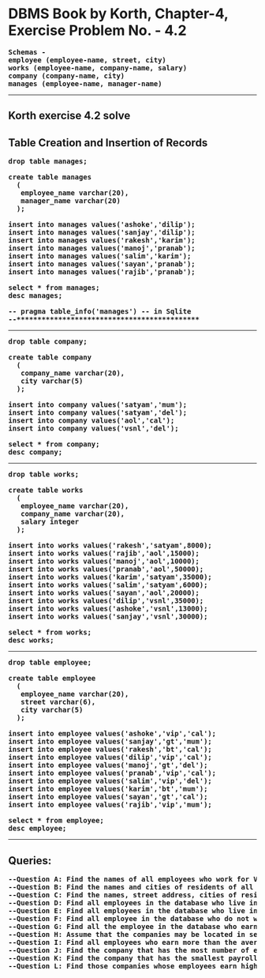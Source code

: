 # DBMS Book by Korth, Chapter-4, Exercise Problem No. - 4.2

<b>
<pre>
Schemas -
employee (employee-name, street, city)
works (employee-name, company-name, salary)
company (company-name, city)
manages (employee-name, manager-name)
</pre>
  
<hr>
  
## Korth exercise 4.2 solve 

## Table Creation and Insertion of Records

<pre>
drop table manages;

create table manages
  (
   employee_name varchar(20),
   manager_name varchar(20)
  );

insert into manages values('ashoke','dilip');
insert into manages values('sanjay','dilip');
insert into manages values('rakesh','karim');
insert into manages values('manoj','pranab');
insert into manages values('salim','karim');
insert into manages values('sayan','pranab');
insert into manages values('rajib','pranab');

select * from manages;
desc manages;

-- pragma table_info('manages') -- in Sqlite
--********************************************
</pre>

<hr>

<pre>
drop table company;

create table company
  (
   company_name varchar(20),
   city varchar(5)
  );

insert into company values('satyam','mum');
insert into company values('satyam','del');
insert into company values('aol','cal');
insert into company values('vsnl','del');

select * from company;
desc company;
</pre>

<hr>

<pre>
drop table works;

create table works
  (
   employee_name varchar(20),
   company_name varchar(20),
   salary integer
  );

insert into works values('rakesh','satyam',8000);
insert into works values('rajib','aol',15000);
insert into works values('manoj','aol',10000);
insert into works values('pranab','aol',50000);
insert into works values('karim','satyam',35000);
insert into works values('salim','satyam',6000);
insert into works values('sayan','aol',20000);
insert into works values('dilip','vsnl',35000);
insert into works values('ashoke','vsnl',13000);
insert into works values('sanjay','vsnl',30000);

select * from works;
desc works;
</pre>

<hr>

<pre>
drop table employee;

create table employee
  (
   employee_name varchar(20),
   street varchar(6),
   city varchar(5)
  );

insert into employee values('ashoke','vip','cal');
insert into employee values('sanjay','gt','mum');
insert into employee values('rakesh','bt','cal');
insert into employee values('dilip','vip','cal');
insert into employee values('manoj','gt','del');
insert into employee values('pranab','vip','cal');
insert into employee values('salim','vip','del');
insert into employee values('karim','bt','mum');
insert into employee values('sayan','gt','cal');
insert into employee values('rajib','vip','mum');

select * from employee;
desc employee;
</pre>

<hr>

## Queries:

<pre>
--Question A: Find the names of all employees who work for VSNL.
--Question B: Find the names and cities of residents of all employees who work for VSNL.
--Question C: Find the names, street address, cities of residents of all employees who work for AOL and earn more than 20,000.
--Question D: Find all employees in the database who live in the same cities as the companies for which they work.
--Question E: Find all employees in the database who live in the same cities and in the same streets as do their managers.
--Question F: Find all employee in the database who do not work for VSNL.
--Question G: Find all the employee in the database who earn more than every employee of satyam.
--Question H: Assume that the companies may be located in several cities. Find all companies located in every city in which vsnl is located.
--Question I: Find all employees who earn more than the average salary of all employees of their company.
--Question J: Find the company that has the most number of employees.
--Question K: Find the company that has the smallest payroll.
--Question L: Find those companies whose employees earn higher salary,on average, than the average salary of the satyam.
</pre>


</b>
